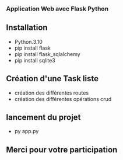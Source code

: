 ### Application Web avec Flask Python

## Installation

- Python.3.10
- pip install flask
- pip install flask_sqlalchemy
- pip install sqlite3

## Création d'une Task liste

- création des différentes routes
- création des différentes opérations crud

## lancement du projet

- py app.py 

## Merci pour votre participation

